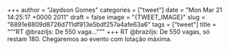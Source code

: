 
+++
author = "Jaydson Gomes"
categories = ["tweet"]
date = "Mon Mar 21 14:25:17 +0000 2011"
draft = false
image = "{TWEET_IMAGE}"
slug = "6891e8809d8726d711df913e5bdf257a4afe63a6"
tags = ["tweet"]
title = """RT @braziljs: De 550 vaga..."""
+++
RT @braziljs: De 550 vagas, só restam 180.  Chegaremos ao evento com lotação máxima.
